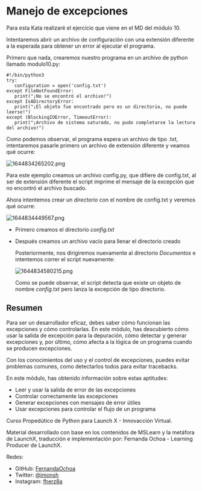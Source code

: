 # Manejo de excepciones

Para esta Kata realizaré el ejercicio que viene en el MD del módulo 10.

Intentaremos abrir un archivo de configuración con una extensión diferente a la esperada para obtener un error al ejecutar el programa.

Primero que nada, crearemos nuestro programa en un archivo de python llamado modulo10.py:

```
#!/bin/python3
try:
   configuration = open('config.txt')
except FileNotFoundError:
   print("¡No se encontró el archivo!")
except IsADirectoryError:
   print("¡El objeto fue encontrado pero es un directorio, no puede leerse!")
except (BlockingIOError, TimeoutError):
   print("¡Archivo de sistema saturado, no pudo completarse la lectura del archivo!")
```

Como podemos observar, el programa espera un archivo de tipo .txt, intentaremos pasarle primero un archivo de extensión diferente y veamos qué ocurre:

![1644834265202.png](image/Módulo10Katas/1644834265202.png)

Para este ejemplo creamos un archivo config.py, que difiere de config.txt, al ser de extensión diferente el script imprime el mensaje de la excepción que no encontró el archivo buscado.

Ahora intentemos crear un *directorio* con el nombre de config.txt y veremos qué ocurre:

![1644834449567.png](image/Módulo10Katas/1644834449567.png)

* Primero creamos el directorio *config.txt*
* Después creamos un archivo vacío para llenar el directorio creado

  Posteriormente, nos dirigiremos nuevamente al directorio *Documentos* e intentemos correr el script nuevamente:

  ![1644834580215.png](image/Módulo10Katas/1644834580215.png)

  Como se puede observar, el script detecta que existe un objeto de nombre *config.txt* pero lanza la excepción de tipo directorio.

## Resumen

Para ser un desarrollador eficaz, debes saber cómo funcionan las excepciones y cómo controlarlas. En este módulo, has descubierto cómo usar la salida de excepción para la depuración, cómo detectar y generar excepciones y, por último, cómo afecta a la lógica de un programa cuando se producen excepciones.

Con los conocimientos del uso y el control de excepciones, puedes evitar problemas comunes, como detectarlos todos para evitar tracebacks.

En este módulo, has obtenido información sobre estas aptitudes:

* Leer y usar la salida de error de las excepciones
* Controlar correctamente las excepciones
* Generar excepciones con mensajes de error útiles
* Usar excepciones para controlar el flujo de un programa


Curso Propedútico de Python para Launch X - Innovacción Virtual.

Material desarrollado con base en los contenidos de
MSLearn y la metáfora de LaunchX, traducción e implementación por:
Fernanda Ochoa - Learning Producer de LaunchX.

Redes:

* GitHub: [FernandaOchoa](https://github.com/FernandaOchoa)
* Twitter: [@imonsh](https://twitter.com/imonsh)
* Instagram: [fherz8a](https://www.instagram.com/fherz8a/)
